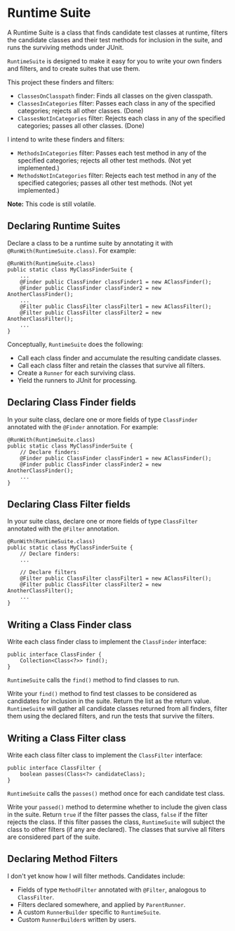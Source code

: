 # Runtime Suite

A Runtime Suite is a class that finds candidate test classes at runtime, filters the candidate classes and their test methods for inclusion in the suite, and runs the surviving methods under JUnit.

`RuntimeSuite` is designed to make it easy for you to write your own finders and filters, and to create suites that use them.

This project these finders and filters:

 * `ClassesOnClasspath` finder: Finds all classes on the given classpath.
 * `ClassesInCategories` filter: Passes each class in any of the specified categories; rejects all other classes. (Done)
 * `ClassesNotInCategories` filter: Rejects each class in any of the specified categories; passes all other classes. (Done)
 
I intend to write these finders and filters:
 
 * `MethodsInCategories` filter: Passes each test method in any of the specified categories; rejects all other test methods. (Not yet implemented.)
 * `MethodsNotInCategories` filter: Rejects each test method in any of the specified categories; passes all other test methods. (Not yet implemented.)


**Note:** This code is still volatile.

## Declaring Runtime Suites

Declare a class to be a runtime suite by annotating it with `@RunWith(RuntimeSuite.class)`. For example:

    @RunWith(RuntimeSuite.class)
    public static class MyClassFinderSuite {
        ...
    	@Finder public ClassFinder classFinder1 = new AClassFinder();
    	@Finder public ClassFinder classFinder2 = new AnotherClassFinder();
    	...
    	@Filter public ClassFilter classFilter1 = new AClassFilter();
    	@Filter public ClassFilter classFilter2 = new AnotherClassFilter();
    	...
    }

Conceptually, `RuntimeSuite` does the following:

* Call each class finder and accumulate the resulting candidate classes.
* Call each class filter and retain the classes that survive all filters.
* Create a `Runner` for each surviving class.
* Yield the runners to JUnit for processing.

## Declaring Class Finder fields

In your suite class, declare one or more fields of type `ClassFinder` annotated with the `@Finder` annotation. For example:

    @RunWith(RuntimeSuite.class)
    public static class MyClassFinderSuite {
        // Declare finders:
    	@Finder public ClassFinder classFinder1 = new AClassFinder();
    	@Finder public ClassFinder classFinder2 = new AnotherClassFinder();
    	...
    }

## Declaring Class Filter fields

In your suite class, declare one or more fields of type `ClassFilter` annotated with the `@Filter` annotation.

    @RunWith(RuntimeSuite.class)
    public static class MyClassFinderSuite {
        // Declare finders:
        ...

        // Declare filters
    	@Filter public ClassFilter classFilter1 = new AClassFilter();
    	@Filter public ClassFilter classFilter2 = new AnotherClassFilter();
    	...
    }


## Writing a Class Finder class

Write each class finder class to implement the `ClassFinder` interface:

    public interface ClassFinder {
        Collection<Class<?>> find();
    }

`RuntimeSuite` calls the `find()` method to find classes to run.

Write your `find()` method to find test classes to be considered as candidates for inclusion in the suite. Return the list as the return value. `RuntimeSuite` will gather all candidate classes returned from all finders, filter them using the declared filters, and run the tests that survive the filters.


## Writing a Class Filter class

Write each class filter class to implement the `ClassFilter` interface:

    public interface ClassFilter {
        boolean passes(Class<?> candidateClass);
    }

`RuntimeSuite` calls the `passes()` method once for each candidate test class.

Write your `passed()` method to determine whether to include the given class in the suite. Return `true` if the filter passes the class, `false` if the filter rejects the class. If this filter passes the class, `RuntimeSuite` will subject the class to other filters (if any are declared). The classes that survive all filters are considered part of the suite.

## Declaring Method Filters
I don't yet know how I will filter methods. Candidates include:

* Fields of type `MethodFilter` annotated with `@Filter`, analogous to `ClassFilter`.
* Filters declared somewhere, and applied by `ParentRunner`.
* A custom `RunnerBuilder` specific to `RuntimeSuite`.
* Custom `RunnerBuilder`s written by users.
